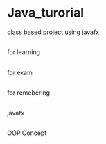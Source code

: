 # Java_turorial
class based project using javafx 
##
for learning
##
for exam
##
for remebering
##
javafx
##
OOP Concept
##
